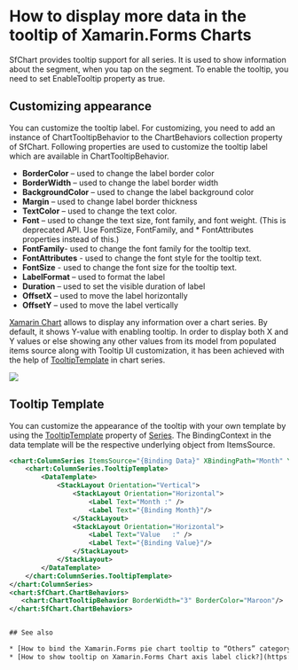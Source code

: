 # How to display more data in the tooltip of Xamarin.Forms Charts
SfChart provides tooltip support for all series. It is used to show information about the segment, when you tap on the segment. To enable the tooltip, you need to set EnableTooltip property as true.

## Customizing appearance
You can customize the tooltip label. For customizing, you need to add an instance of ChartTooltipBehavior to the ChartBehaviors collection property of SfChart. Following properties are used to customize the tooltip label which are available in ChartTooltipBehavior.

* **BorderColor** – used to change the label border color
* **BorderWidth** – used to change the label border width
* **BackgroundColor** – used to change the label background color
* **Margin** – used to change label border thickness
* **TextColor** – used to change the text color.
* **Font** – used to change the text size, font family, and font weight. (This is deprecated API. Use FontSize, FontFamily, and * FontAttributes properties instead of this.)
* **FontFamily**- used to change the font family for the tooltip text.
* **FontAttributes** - used to change the font style for the tooltip text.
* **FontSize** - used to change the font size for the tooltip text.
* **LabelFormat** – used to format the label
* **Duration** – used to set the visible duration of label
* **OffsetX** – used to move the label horizontally
* **OffsetY** – used to move the label vertically
  
[Xamarin Chart](https://www.syncfusion.com/xamarin-ui-controls/xamarin-charts/chart-types/pie-chart) allows to display any information over a chart series. By default, it shows Y-value with enabling tooltip. In order to display both X and Y values or else showing any other values from its model from populated items source along with Tooltip UI customization, it has been achieved with the help of [TooltipTemplate](https://help.syncfusion.com/xamarin/charts/tooltip?cs-save-lang=1&cs-lang=xaml#tooltip-template) in chart series. 

![](https://github.com/SyncfusionExamples/How-to-display-more-data-information-in-the-tooltip-of-Xamarin.Forms-Charts/blob/main/Chart-Tooltip-Template.gif)

## Tooltip Template
You can customize the appearance of the tooltip with your own template by using the [TooltipTemplate](https://help.syncfusion.com/cr/xamarin/Syncfusion.SfChart.XForms.ChartSeries.html#Syncfusion_SfChart_XForms_ChartSeries_TooltipTemplate) property of [Series](https://help.syncfusion.com/cr/xamarin/Syncfusion.SfChart.XForms.ChartSeries.html#). The BindingContext in the data template will be the respective underlying object from ItemsSource.

```xml
<chart:ColumnSeries ItemsSource="{Binding Data}" XBindingPath="Month" YBindingPath="Value" EnableTooltip="True">
    <chart:ColumnSeries.TooltipTemplate>
        <DataTemplate>
            <StackLayout Orientation="Vertical">
                <StackLayout Orientation="Horizontal">
                    <Label Text="Month :" />
                    <Label Text="{Binding Month}"/>
                </StackLayout>
                <StackLayout Orientation="Horizontal">
                    <Label Text="Value   :" />
                    <Label Text="{Binding Value}"/>
                </StackLayout>
            </StackLayout>
        </DataTemplate>
    </chart:ColumnSeries.TooltipTemplate>
</chart:ColumnSeries>
<chart:SfChart.ChartBehaviors>
   <chart:ChartTooltipBehavior BorderWidth="3" BorderColor="Maroon"/>
</chart:SfChart.ChartBehaviors>


## See also

* [How to bind the Xamarin.Forms pie chart tooltip to “Others” category values](https://support.syncfusion.com/kb/article/10323/how-to-bind-the-xamarin-forms-pie-chart-tooltip-to-others-category-values?_gl=1*ad28v4*_ga*MzIyMTA2OTEuMTY4NjAzNTEwMg..*_ga_WC4JKKPHH0*MTY5MjYwNjk2My4yNDQuMS4xNjkyNjA2OTczLjUwLjAuMA..*_ga_41J4HFMX1J*MTY5MjYwNjk2My41NS4xLjE2OTI2MDY5NzMuMC4wLjA.)
* [How to show tooltip on Xamarin.Forms Chart axis label click?](https://support.syncfusion.com/kb/article/10197/how-to-show-tooltip-on-xamarin-forms-chart-axis-label-click?_gl=1*1ywodci*_ga*MzIyMTA2OTEuMTY4NjAzNTEwMg..*_ga_WC4JKKPHH0*MTY5MjYwNjk2My4yNDQuMS4xNjkyNjA3MjEzLjYwLjAuMA..*_ga_41J4HFMX1J*MTY5MjYwNjk2My41NS4xLjE2OTI2MDY5NzMuMC4wLjA.)
